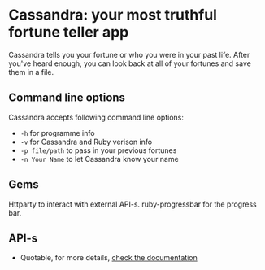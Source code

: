 # Cassandra: your most truthful fortune teller app

Cassandra tells you your fortune or who you were in your past life. After you've heard enough, you can look back at all of your fortunes and save them in a file.

## Command line options
Cassandra accepts following command line options: 
- `-h` for programme info
- `-v` for Cassandra and Ruby verison info
- `-p file/path` to pass in your previous fortunes
- `-n Your Name` to let Cassandra know your name
## Gems
Httparty to interact with external API-s.
ruby-progressbar for the progress bar.
## API-s
- Quotable, for more details, [check the documentation](https://github.com/lukePeavey/quotable#get-random-quote)
